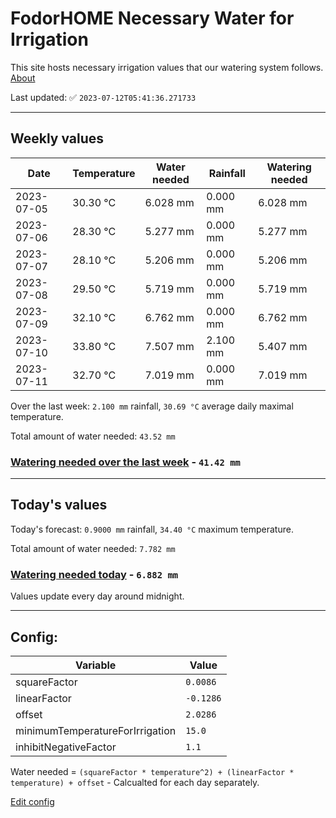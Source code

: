 # FodorHOME Necessary Water for Irrigation

This site hosts necessary irrigation values that our watering system follows. [About](https://github.com/redyau/irrigation)

Last updated: ✅ `2023-07-12T05:41:36.271733`

---

## Weekly values

| Date | Temperature | Water needed | Rainfall | Watering needed |
|-----|-----|-----|-----|-----|
| 2023-07-05 | 30.30 °C | 6.028 mm | 0.000 mm | 6.028 mm |
| 2023-07-06 | 28.30 °C | 5.277 mm | 0.000 mm | 5.277 mm |
| 2023-07-07 | 28.10 °C | 5.206 mm | 0.000 mm | 5.206 mm |
| 2023-07-08 | 29.50 °C | 5.719 mm | 0.000 mm | 5.719 mm |
| 2023-07-09 | 32.10 °C | 6.762 mm | 0.000 mm | 6.762 mm |
| 2023-07-10 | 33.80 °C | 7.507 mm | 2.100 mm | 5.407 mm |
| 2023-07-11 | 32.70 °C | 7.019 mm | 0.000 mm | 7.019 mm |


Over the last week: `2.100 mm` rainfall, `30.69 °C` average daily maximal temperature.

Total amount of water needed: `43.52 mm`

### [Watering needed over the last week](lastweek.txt) - `41.42 mm`

---

## Today's values

Today's forecast: `0.9000 mm` rainfall, `34.40 °C` maximum temperature.

Total amount of water needed: `7.782 mm`

### [Watering needed today](today.txt) - `6.882 mm`

Values update every day around midnight.

---

## Config:

| Variable | Value |
|-----|-----|
| squareFactor | `0.0086` |
| linearFactor | `-0.1286` |
| offset | `2.0286` |
| minimumTemperatureForIrrigation | `15.0` |
| inhibitNegativeFactor | `1.1` |

Water needed = `(squareFactor * temperature^2) + (linearFactor * temperature) + offset` - Calcualted for each day separately.

[Edit config](https://github.com/RedyAu/irrigation/edit/main/config.json)
